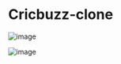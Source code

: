 # Cricbuzz-clone

![image](https://github.com/VaibhavDhaygude/Cricbuzz-clone/assets/104140728/2845ae8f-77f2-424a-b343-edec19d695a7)

![image](https://github.com/VaibhavDhaygude/Cricbuzz-clone/assets/104140728/b7e839af-62a5-48c7-8bd6-700460da4daf)

